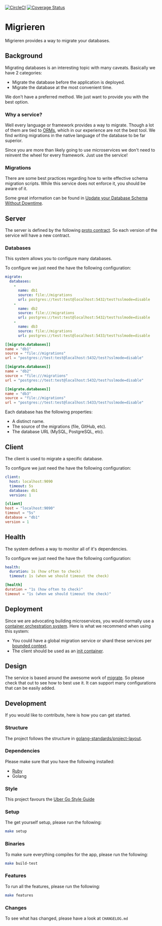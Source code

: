 [![CircleCI](https://circleci.com/gh/alexfalkowski/migrieren.svg?style=svg)](https://circleci.com/gh/alexfalkowski/migrieren)
[![Coverage Status](https://coveralls.io/repos/github/alexfalkowski/migrieren/badge.svg?branch=master)](https://coveralls.io/github/alexfalkowski/migrieren?branch=master)

# Migrieren

Migrieren provides a way to migrate your databases.

## Background

Migrating databases is an interesting topic with many caveats. Basically we have 2 categories:
- Migrate the database before the application is deployed.
- Migrate the database at the most convenient time.

We don't have a preferred method. We just want to provide you with the best option.

### Why a service?

Well every language or framework provides a way to migrate. Though a lot of them are tied to [ORMs](https://en.wikipedia.org/wiki/Object%E2%80%93relational_mapping), which in our experience are not the best tool. We find writing migrations in the native language of the database to be far superior.

Since you are more than likely going to use microservices we don't need to reinvent the wheel for every framework. Just use the service!

### Migrations

There are some best practices regarding how to write effective schema migration scripts. While this service does not enforce it, you should be aware of it.

Some great information can be found in [Update your Database Schema Without Downtime](https://thorben-janssen.com/update-database-schema-without-downtime/).

## Server

The server is defined by the following [proto contract](api/migrieren/v1/service.proto). So each version of the service will have a new contract.

### Databases

This system allows you to configure many databases.

To configure we just need the have the following configuration:

```yaml
migrate:
  databases:
    -
      name: db1
      source: file://migrations
      url: postgres://test:test@localhost:5432/test?sslmode=disable
    -
      name: db2
      source: file:///migrations
      url: postgres://test:test@localhost:5432/test?sslmode=disable
    -
      name: db3
      source: file://migrations
      url: postgres://test:test@localhost:5433/test?sslmode=disable
```

```toml
[[migrate.databases]]
name = "db1"
source = "file://migrations"
url = "postgres://test:test@localhost:5432/test?sslmode=disable"

[[migrate.databases]]
name = "db2"
source = "file:///migrations"
url = "postgres://test:test@localhost:5432/test?sslmode=disable"

[[migrate.databases]]
name = "db3"
source = "file://migrations"
url = "postgres://test:test@localhost:5433/test?sslmode=disable"
```

Each database has the following properties:
- A distinct name.
- The source of the migrations (file, GitHub, etc).
- The database URL (MySQL, PostgreSQL, etc).

## Client

The client is used to migrate a specific database.

To configure we just need the have the following configuration:

```yaml
client:
  host: localhost:9090
  timeout: 5s
  database: db1
  version: 1
```

```toml
[client]
host = "localhost:9090"
timeout = "5s"
database = "db1"
version = 1
```

## Health

The system defines a way to monitor all of it's dependencies.

To configure we just need the have the following configuration:

```yaml
health:
  duration: 1s (how often to check)
  timeout: 1s (when we should timeout the check)
```

```toml
[health]
duration = "1s (how often to check)"
timeout = "1s (when we should timeout the check)"
```

## Deployment

Since we are advocating building microservices, you would normally use a [container orchestration system](https://newrelic.com/blog/best-practices/container-orchestration-explained). Here is what we recommend when using this system:
- You could have a global migration service or shard these services per [bounded context](https://martinfowler.com/bliki/BoundedContext.html).
- The client should be used as an [init container](https://kubernetes.io/docs/concepts/workloads/pods/init-containers/).

## Design

The service is based around the awesome work of [migrate](https://github.com/golang-migrate/migrate). So please check that out to see how to best use it. It can support many configurations that can be easily added.

## Development

If you would like to contribute, here is how you can get started.

### Structure

The project follows the structure in [golang-standards/project-layout](https://github.com/golang-standards/project-layout).

### Dependencies

Please make sure that you have the following installed:
- [Ruby](.ruby-version)
- Golang

### Style

This project favours the [Uber Go Style Guide](https://github.com/uber-go/guide/blob/master/style.md)

### Setup

The get yourself setup, please run the following:

```sh
make setup
```

### Binaries

To make sure everything compiles for the app, please run the following:

```sh
make build-test
```

### Features

To run all the features, please run the following:

```sh
make features
```

### Changes

To see what has changed, please have a look at `CHANGELOG.md`
